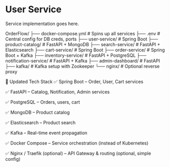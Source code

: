 # User Service

Service implementation goes here.


OrderFlow/
├── docker-compose.yml             # Spins up all services
├── .env                           # Central config for DB creds, ports
├── user-service/                  # Spring Boot
├── product-catalog/               # FastAPI + MongoDB
├── search-service/                # FastAPI + Elasticsearch
├── cart-service/                  # Spring Boot
├── order-service/                 # Spring Boot + Kafka
├── inventory-service/             # FastAPI + PostgreSQL
├── notification-service/          # FastAPI + Kafka
├── admin-dashboard/               # FastAPI
├── kafka/                         # Kafka setup with Zookeeper
└── nginx/                         # Optional reverse proxy



🧱 Updated Tech Stack
✅ Spring Boot – Order, User, Cart services

✅ FastAPI – Catalog, Notification, Admin services

✅ PostgreSQL – Orders, users, cart

✅ MongoDB – Product catalog

✅ Elasticsearch – Product search

✅ Kafka – Real-time event propagation

✅ Docker Compose – Service orchestration (instead of Kubernetes)

✅ Nginx / Traefik (optional) – API Gateway & routing (optional, simple config)

